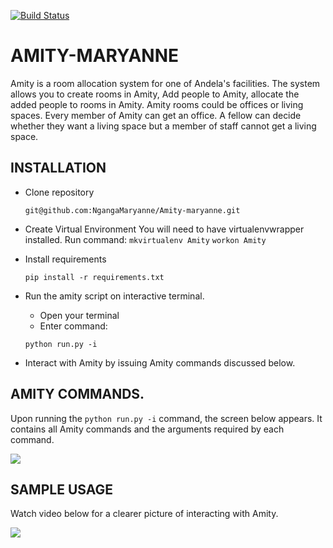 [![Build Status](https://travis-ci.org/NgangaMaryanne/Amity-maryanne.svg?branch=develop)](https://travis-ci.org/NgangaMaryanne/Amity-maryanne)
# AMITY-MARYANNE 
Amity is a room allocation system for one of Andela's facilities. 
The system allows you to create rooms in Amity, Add people to Amity, allocate the added people to rooms in Amity. 
Amity rooms could be offices or living spaces. 
Every member of Amity can get an office. A fellow can decide whether they want a living space but 
a member of staff cannot get a living space. 
## INSTALLATION
* Clone repository

   ```git@github.com:NgangaMaryanne/Amity-maryanne.git```

* Create Virtual Environment
You will need to have virtualenvwrapper installed. 
Run command:
```mkvirtualenv Amity```
```workon Amity```
* Install requirements

  ```pip install -r requirements.txt```
* Run the amity script on interactive terminal.
  * Open your terminal 
  * Enter command:
  
  ```python run.py -i```
* Interact with Amity by issuing Amity commands discussed below.

## AMITY COMMANDS.
Upon running the `python run.py -i` command, the screen below appears.
It contains all Amity commands and the arguments required by each command.

![](amity_welcome.png)
## SAMPLE USAGE
Watch video below for a clearer picture of interacting with Amity.

<a href="https://asciinema.org/a/78537s65q8zulfy2asm8qah6e" target="_blank"><img src="https://asciinema.org/a/78537s65q8zulfy2asm8qah6e.png" /></a>